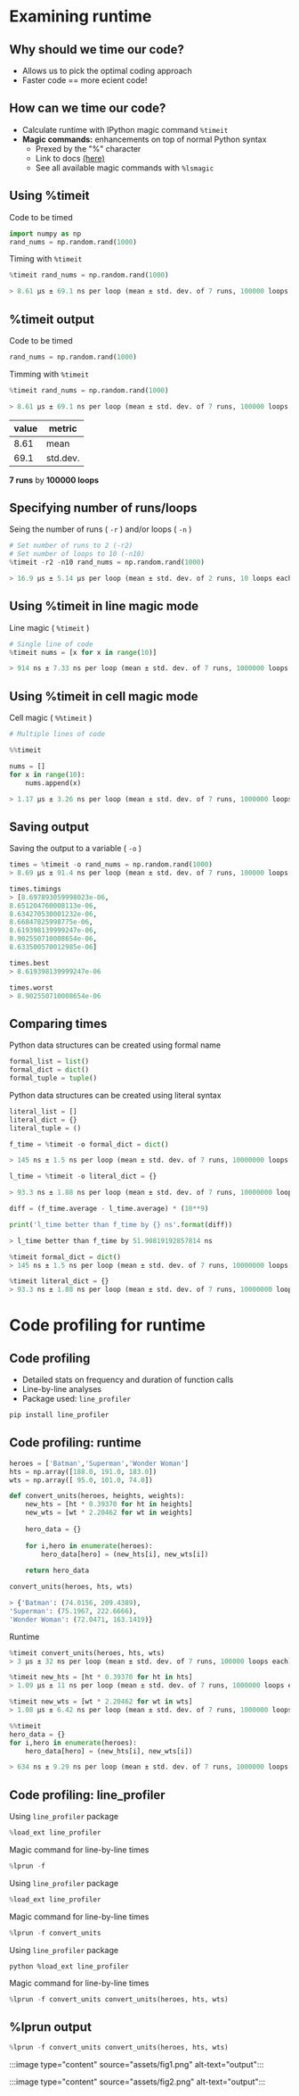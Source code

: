 # Examining runtime

## Why should we time our code?
- Allows us to pick the optimal coding approach
- Faster code == more ecient code!

## How can we time our code?
- Calculate runtime with IPython magic command `%timeit`
- **Magic commands:** enhancements on top of normal Python syntax
  - Prexed by the "%" character
  - Link to docs [(here)](https://ipython.readthedocs.io/en/stable/interactive/magics.html)
  - See all available magic commands with `%lsmagic`

## Using %timeit

Code to be timed

```python
import numpy as np
rand_nums = np.random.rand(1000)
```

Timing with `%timeit`

```python
%timeit rand_nums = np.random.rand(1000)

> 8.61 µs ± 69.1 ns per loop (mean ± std. dev. of 7 runs, 100000 loops each)
```

## %timeit output

Code to be timed

```python
rand_nums = np.random.rand(1000)
```

Timming with `%timeit`

```python
%timeit rand_nums = np.random.rand(1000)

> 8.61 µs ± 69.1 ns per loop (mean ± std. dev. of 7 runs, 100000 loops each)
```

|value  |metric  |
|---------|---------|
|8.61     |  mean   |
|69.1     | std.dev.|

**7 runs** by **100000 loops**

## Specifying number of runs/loops
Seing the number of runs ( `-r` ) and/or loops ( `-n` )

```python
# Set number of runs to 2 (-r2)
# Set number of loops to 10 (-n10)
%timeit -r2 -n10 rand_nums = np.random.rand(1000)

> 16.9 µs ± 5.14 µs per loop (mean ± std. dev. of 2 runs, 10 loops each)
```

## Using %timeit in line magic mode
Line magic ( `%timeit` )

```python
# Single line of code
%timeit nums = [x for x in range(10)]

> 914 ns ± 7.33 ns per loop (mean ± std. dev. of 7 runs, 1000000 loops each)
```

## Using %timeit in cell magic mode
Cell magic ( `%%timeit` )

```python
# Multiple lines of code

%%timeit

nums = []
for x in range(10):
    nums.append(x)

> 1.17 µs ± 3.26 ns per loop (mean ± std. dev. of 7 runs, 1000000 loops each)
```

## Saving output
Saving the output to a variable ( `-o` )

```python
times = %timeit -o rand_nums = np.random.rand(1000)
> 8.69 µs ± 91.4 ns per loop (mean ± std. dev. of 7 runs, 100000 loops each)
```

```python
times.timings
> [8.697893059998023e-06,
8.651204760008113e-06,
8.634270530001232e-06,
8.66847825998775e-06,
8.619398139999247e-06,
8.902550710008654e-06,
8.633500570012985e-06]
```


```python
times.best
> 8.619398139999247e-06
```


```python
times.worst
> 8.902550710008654e-06
```

## Comparing times
Python data structures can be created using formal name

```python
formal_list = list()
formal_dict = dict()
formal_tuple = tuple()
```

Python data structures can be created using literal syntax

```python
literal_list = []
literal_dict = {}
literal_tuple = ()
```


```python
f_time = %timeit -o formal_dict = dict()

> 145 ns ± 1.5 ns per loop (mean ± std. dev. of 7 runs, 10000000 loops each)
```


```python
l_time = %timeit -o literal_dict = {}

> 93.3 ns ± 1.88 ns per loop (mean ± std. dev. of 7 runs, 10000000 loops each)
```



```python
diff = (f_time.average - l_time.average) * (10**9)

print('l_time better than f_time by {} ns'.format(diff))

> l_time better than f_time by 51.90819192857814 ns
```

```python
%timeit formal_dict = dict()
> 145 ns ± 1.5 ns per loop (mean ± std. dev. of 7 runs, 10000000 loops each)

%timeit literal_dict = {}
> 93.3 ns ± 1.88 ns per loop (mean ± std. dev. of 7 runs, 10000000 loops each)
```

# Code profiling for runtime

## Code profiling
- Detailed stats on frequency and duration of function calls
- Line-by-line analyses
- Package used: `line_profiler`

```python
pip install line_profiler
```

## Code profiling: runtime

```python
heroes = ['Batman','Superman','Wonder Woman']
hts = np.array([188.0, 191.0, 183.0])
wts = np.array([ 95.0, 101.0, 74.0])
```


```python
def convert_units(heroes, heights, weights):
    new_hts = [ht * 0.39370 for ht in heights]
    new_wts = [wt * 2.20462 for wt in weights]
    
    hero_data = {}
    
    for i,hero in enumerate(heroes):
        hero_data[hero] = (new_hts[i], new_wts[i])
    
    return hero_data
```



```python
convert_units(heroes, hts, wts)

> {'Batman': (74.0156, 209.4389),
'Superman': (75.1967, 222.6666),
'Wonder Woman': (72.0471, 163.1419)}
```

Runtime
```python
%timeit convert_units(heroes, hts, wts)
> 3 µs ± 32 ns per loop (mean ± std. dev. of 7 runs, 100000 loops each)

%timeit new_hts = [ht * 0.39370 for ht in hts]
> 1.09 µs ± 11 ns per loop (mean ± std. dev. of 7 runs, 1000000 loops each)

%timeit new_wts = [wt * 2.20462 for wt in wts]
> 1.08 µs ± 6.42 ns per loop (mean ± std. dev. of 7 runs, 1000000 loops each)
```

```python
%%timeit
hero_data = {}
for i,hero in enumerate(heroes):
    hero_data[hero] = (new_hts[i], new_wts[i])

> 634 ns ± 9.29 ns per loop (mean ± std. dev. of 7 runs, 1000000 loops each)
```

## Code profiling: line_profiler
Using `line_profiler` package

```python
%load_ext line_profiler
```
Magic command for line-by-line times
```python
%lprun -f
```

Using `line_profiler` package
```python
%load_ext line_profiler
```
Magic command for line-by-line times
```python
%lprun -f convert_units
```

Using `line_profiler` package
```
python %load_ext line_profiler
```
Magic command for line-by-line times
```python
%lprun -f convert_units convert_units(heroes, hts, wts)
```

## %lprun output
```python
%lprun -f convert_units convert_units(heroes, hts, wts)
```
:::image type="content" source="assets/fig1.png" alt-text="output":::

:::image type="content" source="assets/fig2.png" alt-text="output":::

